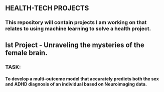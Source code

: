 ## HEALTH-TECH PROJECTS

### This repository will contain projects I am working on that relates to using machine learning to solve a health project.


## Ist Project - Unraveling the mysteries of the female brain. 

### TASK: 
#### To develop a multi-outcome model that accurately predicts both the sex and ADHD diagnosis of an individual based on Neuroimaging data.